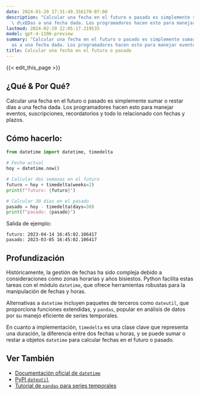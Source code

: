 ```yaml
---
date: 2024-01-20 17:31:49.356170-07:00
description: "Calcular una fecha en el futuro o pasado es simplemente sumar o restar\
  \ d\xEDas a una fecha dada. Los programadores hacen esto para manejar eventos,\u2026"
lastmod: 2024-02-19 22:05:17.219535
model: gpt-4-1106-preview
summary: "Calcular una fecha en el futuro o pasado es simplemente sumar o restar d\xED\
  as a una fecha dada. Los programadores hacen esto para manejar eventos,\u2026"
title: Calcular una fecha en el futuro o pasado
---
```


{{< edit_this_page >}}

## ¿Qué & Por Qué?
Calcular una fecha en el futuro o pasado es simplemente sumar o restar días a una fecha dada. Los programadores hacen esto para manejar eventos, suscripciones, recordatorios y todo lo relacionado con fechas y plazos.

## Cómo hacerlo:
```Python
from datetime import datetime, timedelta

# Fecha actual
hoy = datetime.now()

# Calcular dos semanas en el futuro
futuro = hoy + timedelta(weeks=2)
print(f"futuro: {futuro}")

# Calcular 30 días en el pasado
pasado = hoy - timedelta(days=30)
print(f"pasado: {pasado}")
```
Salida de ejemplo:
```
futuro: 2023-04-14 16:45:02.106417
pasado: 2023-03-05 16:45:02.106417
```

## Profundización
Históricamente, la gestión de fechas ha sido compleja debido a consideraciones como zonas horarias y años bisiestos. Python facilita estas tareas con el módulo `datetime`, que ofrece herramientas robustas para la manipulación de fechas y horas.

Alternativas a `datetime` incluyen paquetes de terceros como `dateutil`, que proporciona funciones extendidas, y `pandas`, popular en análisis de datos por su manejo eficiente de series temporales.

En cuanto a implementación, `timedelta` es una clase clave que representa una duración, la diferencia entre dos fechas u horas, y se puede sumar o restar a objetos `datetime` para calcular fechas en el futuro o pasado.

## Ver También

- [Documentación oficial de `datetime`](https://docs.python.org/3/library/datetime.html)
- [PyPI `dateutil`](https://pypi.org/project/python-dateutil/)
- [Tutorial de `pandas` para series temporales](https://pandas.pydata.org/pandas-docs/stable/user_guide/timeseries.html)
